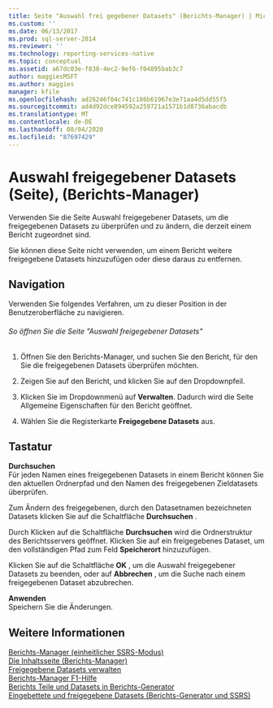 ```yaml
---
title: Seite "Auswahl frei gegebener Datasets" (Berichts-Manager) | Microsoft-Dokumentation
ms.custom: ''
ms.date: 06/13/2017
ms.prod: sql-server-2014
ms.reviewer: ''
ms.technology: reporting-services-native
ms.topic: conceptual
ms.assetid: a67dc03e-f838-4ec2-9ef6-f04895bab3c7
author: maggiesMSFT
ms.author: maggies
manager: kfile
ms.openlocfilehash: ad26246f04c741c186b61967e3e71aa4d5dd55f5
ms.sourcegitcommit: ad4d92dce894592a259721a1571b1d8736abacdb
ms.translationtype: MT
ms.contentlocale: de-DE
ms.lasthandoff: 08/04/2020
ms.locfileid: "87697429"
---
```

# <a name="shared-dataset-selection-page-report-manager"></a>Auswahl freigegebener Datasets (Seite), (Berichts-Manager)
  Verwenden Sie die Seite Auswahl freigegebener Datasets, um die freigegebenen Datasets zu überprüfen und zu ändern, die derzeit einem Bericht zugeordnet sind.  
  
 Sie können diese Seite nicht verwenden, um einem Bericht weitere freigegebene Datasets hinzuzufügen oder diese daraus zu entfernen.  
  
## <a name="navigation"></a>Navigation  
 Verwenden Sie folgendes Verfahren, um zu dieser Position in der Benutzeroberfläche zu navigieren.  
  
###### <a name="to-open-the-shared-dataset-selection-page"></a>So öffnen Sie die Seite "Auswahl freigegebener Datasets"  
  
1.  Öffnen Sie den Berichts-Manager, und suchen Sie den Bericht, für den Sie die freigegebenen Datasets überprüfen möchten.  
  
2.  Zeigen Sie auf den Bericht, und klicken Sie auf den Dropdownpfeil.  
  
3.  Klicken Sie im Dropdownmenü auf **Verwalten**. Dadurch wird die Seite Allgemeine Eigenschaften für den Bericht geöffnet.  
  
4.  Wählen Sie die Registerkarte **Freigegebene Datasets** aus.  
  
## <a name="options"></a>Tastatur  
 **Durchsuchen**  
 Für jeden Namen eines freigegebenen Datasets in einem Bericht können Sie den aktuellen Ordnerpfad und den Namen des freigegebenen Zieldatasets überprüfen.  
  
 Zum Ändern des freigegebenen, durch den Datasetnamen bezeichneten Datasets klicken Sie auf die Schaltfläche **Durchsuchen** .  
  
 Durch Klicken auf die Schaltfläche **Durchsuchen** wird die Ordnerstruktur des Berichtsservers geöffnet. Klicken Sie auf ein freigegebenes Dataset, um den vollständigen Pfad zum Feld **Speicherort** hinzuzufügen.  
  
 Klicken Sie auf die Schaltfläche **OK** , um die Auswahl freigegebener Datasets zu beenden, oder auf **Abbrechen** , um die Suche nach einem freigegebenen Dataset abzubrechen.  
  
 **Anwenden**  
 Speichern Sie die Änderungen.  
  
## <a name="see-also"></a>Weitere Informationen  
 [Berichts-Manager &#40;einheitlicher SSRS-Modus&#41;](../../2014/reporting-services/report-manager-ssrs-native-mode.md)   
 [Die Inhaltsseite &#40;Berichts-Manager&#41;](../../2014/reporting-services/contents-page-report-manager.md)   
 [Freigegebene Datasets verwalten](report-data/manage-shared-datasets.md)   
 [Berichts-Manager F1-Hilfe](../../2014/reporting-services/report-manager-f1-help.md)   
 [Berichts Teile und Datasets in Berichts-Generator](report-data/report-parts-and-datasets-in-report-builder.md)   
 [Eingebettete und freigegebene Datasets &#40;Berichts-Generator und SSRS&#41;](report-data/embedded-and-shared-datasets-report-builder-and-ssrs.md)  
  
  
